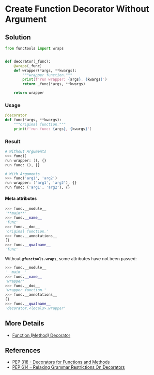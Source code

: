 # Create Function Decorator Without Argument

## Solution

```python
from functools import wraps


def decorator(_func):
    @wraps(_func)
    def wrapper(*args, **kwargs):
        """wrapper function."""
        print(f'run wrapper: {args}, {kwargs}')
        return _func(*args, **kwargs)

    return wrapper
```

### Usage

```python
@decorator
def func(*args, **kwargs):
    """original function."""
    print(f'run func: {args}, {kwargs}')
```

### Result

```python
# Without Arguments
>>> func()
run wrapper: (), {}
run func: (), {}

# With Arguments
>>> func('arg1', 'arg2')
run wrapper: ('arg1', 'arg2'), {}
run func: ('arg1', 'arg2'), {}
```

#### Meta attributes

```python
>>> func.__module__
'**main**'
>>> func.__name__
'func'
>>> func.__doc__
'original function.'
>>> func.__annotations__
{}
>>> func.__qualname__
'func'
```

Without **`@functools.wraps`**, some attributes have not been passed:

```python
>>> func.__module__
'__main__'
>>> func.__name__
'wrapper'
>>> func.__doc__
'wrapper function.'
>>> func.__annotations__
{}
>>> func.__qualname__
'decorator.<locals>.wrapper'
```

## More Details

- [Function (Method) Decorator](https://leven-cn.github.io/python-cookbook/more/core/function_decorator)

## References

- [PEP 318 - Decorators for Functions and Methods](https://peps.python.org/pep-0318/)
- [PEP 614 – Relaxing Grammar Restrictions On Decorators](https://peps.python.org/pep-0614/)
